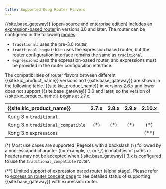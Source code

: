 ```yaml
---
title: Supported Kong Router Flavors
---
```



{{site.base_gateway}} (open-source and enterprise edition) includes an [expression-based router][gateway-expression-router] in versions 3.0 and later.
The router can be configured in the following [modes][gateway-router-flavor]:

- `traditional`: uses the pre-3.0 router.
- `traditional_compatible`: uses the expression based router, but the router configuration interface remains the same as `traditional`.
- `expressions`: uses the expression-based router, and expressions must be provided in the router configuration interface.

The compatibilities of router flavors between different {{site.kic_product_name}} versions and {{site.base_gateway}} are shown in the following table.
{{site.kic_product_name}} in versions 2.6.x and lower does not support {{site.base_gateway}} 3.0 and later, so the version of {{site.kic_product_name}} begins at 2.7.x.

| {{site.kic_product_name}}          |             2.7.x              |             2.8.x              |             2.9.x              |           2.10.x                |
|:-----------------------------------|:------------------------------:|:------------------------------:|:------------------------------:|:-------------------------------:|
| Kong 3.x  `traditional`            |  <i class="fa fa-check"></i>   |  <i class="fa fa-check"></i>   |  <i class="fa fa-check"></i>   | <i class="fa fa-check"></i>     |
| Kong 3.x  `traditional_compatible` | <i class="fa fa-times"></i>(*) | <i class="fa fa-times"></i>(*) | <i class="fa fa-times"></i>(*) | <i class="fa fa-times"></i>(*)  | 
| Kong 3.x  `expressions`            |  <i class="fa fa-times"></i>   |  <i class="fa fa-times"></i>   |  <i class="fa fa-times"></i>   | <i class="fa fa-times"></i>(**) |

(*) Most use cases are supported. Regexes with a backslash (`\`) followed by a non-escaped character (for example, `\j` or `\/`) in matches of paths or headers
may not be accepted when {{site.base_gateway}} 3.x is configured to use the `traditional_compatible` router.

(**) Limited support of expression based router (alpha stage). Please refer to [expression router concept page][kic-expression-router-2-10]
to see detailed status of supporting {{site.base_gateway}} with expression router.

[gateway-expression-router]:/gateway/latest/key-concepts/routes/expressions/
[gateway-router-flavor]:/gateway/latest/reference/configuration/#router_flavor
[kic-expression-router-2-10]:/kubernetes-ingress-controller/2.10.x/concepts/expression-based-router
